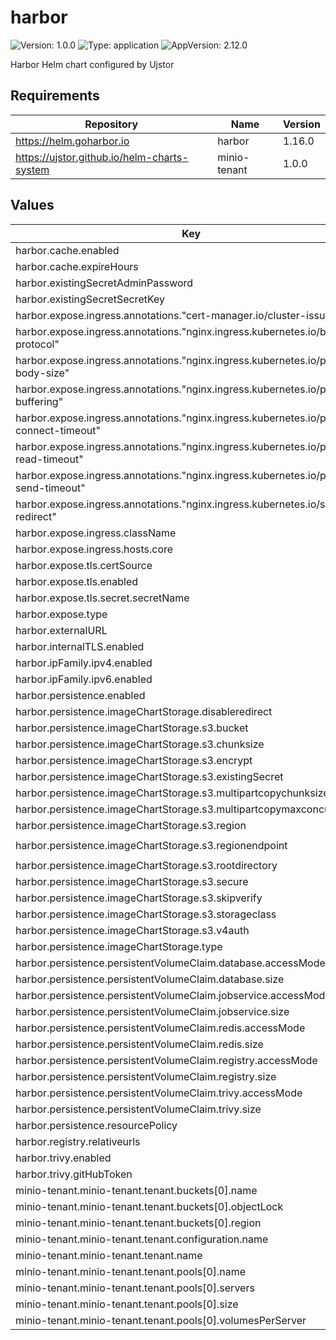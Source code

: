 # harbor

![Version: 1.0.0](https://img.shields.io/badge/Version-1.0.0-informational?style=flat-square) ![Type: application](https://img.shields.io/badge/Type-application-informational?style=flat-square) ![AppVersion: 2.12.0](https://img.shields.io/badge/AppVersion-2.12.0-informational?style=flat-square)

Harbor Helm chart configured by Ujstor

## Requirements

| Repository | Name | Version |
|------------|------|---------|
| https://helm.goharbor.io | harbor | 1.16.0 |
| https://ujstor.github.io/helm-charts-system | minio-tenant | 1.0.0 |

## Values

| Key | Type | Default | Description |
|-----|------|---------|-------------|
| harbor.cache.enabled | bool | `false` |  |
| harbor.cache.expireHours | int | `24` |  |
| harbor.existingSecretAdminPassword | string | `"harbor-admin-secret"` |  |
| harbor.existingSecretSecretKey | string | `"harbor-secretkey-secret"` |  |
| harbor.expose.ingress.annotations."cert-manager.io/cluster-issuer" | string | `"letsencrypt"` |  |
| harbor.expose.ingress.annotations."nginx.ingress.kubernetes.io/backend-protocol" | string | `"HTTP"` |  |
| harbor.expose.ingress.annotations."nginx.ingress.kubernetes.io/proxy-body-size" | string | `"0"` |  |
| harbor.expose.ingress.annotations."nginx.ingress.kubernetes.io/proxy-buffering" | string | `"off"` |  |
| harbor.expose.ingress.annotations."nginx.ingress.kubernetes.io/proxy-connect-timeout" | string | `"300"` |  |
| harbor.expose.ingress.annotations."nginx.ingress.kubernetes.io/proxy-read-timeout" | string | `"300"` |  |
| harbor.expose.ingress.annotations."nginx.ingress.kubernetes.io/proxy-send-timeout" | string | `"300"` |  |
| harbor.expose.ingress.annotations."nginx.ingress.kubernetes.io/ssl-redirect" | string | `"true"` |  |
| harbor.expose.ingress.className | string | `"nginx"` |  |
| harbor.expose.ingress.hosts.core | string | `"harbor.domain.com"` |  |
| harbor.expose.tls.certSource | string | `"secret"` |  |
| harbor.expose.tls.enabled | bool | `true` |  |
| harbor.expose.tls.secret.secretName | string | `"harbor-ingress"` |  |
| harbor.expose.type | string | `"ingress"` |  |
| harbor.externalURL | string | `"https://harbor.domain.com"` |  |
| harbor.internalTLS.enabled | bool | `false` |  |
| harbor.ipFamily.ipv4.enabled | bool | `true` |  |
| harbor.ipFamily.ipv6.enabled | bool | `false` |  |
| harbor.persistence.enabled | bool | `true` |  |
| harbor.persistence.imageChartStorage.disableredirect | bool | `true` |  |
| harbor.persistence.imageChartStorage.s3.bucket | string | `"harbor-bucket"` |  |
| harbor.persistence.imageChartStorage.s3.chunksize | string | `"5242880"` |  |
| harbor.persistence.imageChartStorage.s3.encrypt | bool | `false` |  |
| harbor.persistence.imageChartStorage.s3.existingSecret | string | `"harbor-s3-secret"` |  |
| harbor.persistence.imageChartStorage.s3.multipartcopychunksize | string | `"33554432"` |  |
| harbor.persistence.imageChartStorage.s3.multipartcopymaxconcurrency | int | `50` |  |
| harbor.persistence.imageChartStorage.s3.region | string | `"us-east-1"` |  |
| harbor.persistence.imageChartStorage.s3.regionendpoint | string | `"http://minio-harbor-hl.harbor.svc.cluster.local:9000"` |  |
| harbor.persistence.imageChartStorage.s3.rootdirectory | string | `"/registry"` |  |
| harbor.persistence.imageChartStorage.s3.secure | bool | `false` |  |
| harbor.persistence.imageChartStorage.s3.skipverify | bool | `true` |  |
| harbor.persistence.imageChartStorage.s3.storageclass | string | `"STANDARD"` |  |
| harbor.persistence.imageChartStorage.s3.v4auth | bool | `true` |  |
| harbor.persistence.imageChartStorage.type | string | `"s3"` |  |
| harbor.persistence.persistentVolumeClaim.database.accessMode | string | `"ReadWriteOnce"` |  |
| harbor.persistence.persistentVolumeClaim.database.size | string | `"1Gi"` |  |
| harbor.persistence.persistentVolumeClaim.jobservice.accessMode | string | `"ReadWriteOnce"` |  |
| harbor.persistence.persistentVolumeClaim.jobservice.size | string | `"1Gi"` |  |
| harbor.persistence.persistentVolumeClaim.redis.accessMode | string | `"ReadWriteOnce"` |  |
| harbor.persistence.persistentVolumeClaim.redis.size | string | `"1Gi"` |  |
| harbor.persistence.persistentVolumeClaim.registry.accessMode | string | `"ReadWriteOnce"` |  |
| harbor.persistence.persistentVolumeClaim.registry.size | string | `"5Gi"` |  |
| harbor.persistence.persistentVolumeClaim.trivy.accessMode | string | `"ReadWriteOnce"` |  |
| harbor.persistence.persistentVolumeClaim.trivy.size | string | `"5Gi"` |  |
| harbor.persistence.resourcePolicy | string | `"keep"` |  |
| harbor.registry.relativeurls | bool | `true` |  |
| harbor.trivy.enabled | bool | `true` |  |
| harbor.trivy.gitHubToken | string | `""` |  |
| minio-tenant.minio-tenant.tenant.buckets[0].name | string | `"harbor-bucket"` |  |
| minio-tenant.minio-tenant.tenant.buckets[0].objectLock | bool | `false` |  |
| minio-tenant.minio-tenant.tenant.buckets[0].region | string | `"us-east-1"` |  |
| minio-tenant.minio-tenant.tenant.configuration.name | string | `"minio-admin-secret"` |  |
| minio-tenant.minio-tenant.tenant.name | string | `"minio-harbor"` |  |
| minio-tenant.minio-tenant.tenant.pools[0].name | string | `"pool-0"` |  |
| minio-tenant.minio-tenant.tenant.pools[0].servers | int | `1` |  |
| minio-tenant.minio-tenant.tenant.pools[0].size | string | `"20Gi"` |  |
| minio-tenant.minio-tenant.tenant.pools[0].volumesPerServer | int | `1` |  |

